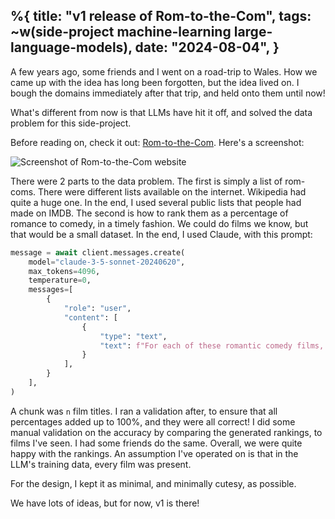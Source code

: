 %{
    title: "v1 release of Rom-to-the-Com",
    tags: ~w(side-project machine-learning large-language-models),
    date: "2024-08-04",
}
---
A few years ago, some friends and I went on a road-trip to Wales. How we came up with the idea has long been forgotten, but the idea lived on. I bough the domains immediately after that trip, and held onto them until now!

What's different from now is that LLMs have hit it off, and solved the data problem for this side-project.

Before reading on, check it out: [Rom-to-the-Com](https://www.rom-to-the-com.com). Here's a screenshot:

![Screenshot of Rom-to-the-Com website](/images/notes/rom-to-the-com.png)

There were 2 parts to the data problem. The first is simply a list of rom-coms. There were different lists available on the internet. Wikipedia had quite a huge one. In the end, I used several public lists that people had made on IMDB. The second is how to rank them as a percentage of romance to comedy, in a timely fashion. We could do films we know, but that would be a small dataset. In the end, I used Claude, with this prompt:

```python
message = await client.messages.create(
    model="claude-3-5-sonnet-20240620",
    max_tokens=4096,
    temperature=0,
    messages=[
        {
            "role": "user",
            "content": [
                {
                    "type": "text",
                    "text": f"For each of these romantic comedy films, determine, out of 100%, how much of them are romance and how much are comedy. For example, a film may be 60% romance and 40% comedy.\n\nReturn your determined value as a third column in the CSV text. A value should be in the format of \"60,40\", for the 2 percentages. Make sure they're surrounded by quotes, so it's a valid CSV file. Try and spread out your assessments so that there's a wide variation. Only return the result.\n\n{chunk}",
                }
            ],
        }
    ],
)
```

A chunk was `n` film titles. I ran a validation after, to ensure that all percentages added up to 100%, and they were all correct! I did some manual validation on the accuracy by comparing the generated rankings, to films I've seen. I had some friends do the same. Overall, we were quite happy with the rankings. An assumption I've operated on is that in the LLM's training data, every film was present.

For the design, I kept it as minimal, and minimally cutesy, as possible.

We have lots of ideas, but for now, v1 is there!
